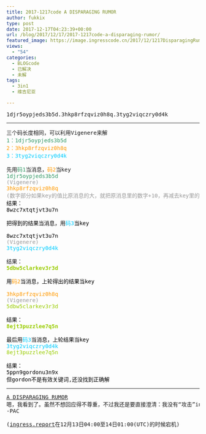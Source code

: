 ```yaml
---
title: 2017-1217code A DISPARAGING RUMOR
author: fukkix
type: post
date: 2017-12-17T04:23:39+00:00
url: /blog/2017/12/17/2017-1217code-a-disparaging-rumor/
featured_image: https://image.ingresscode.cn/2017/12/1217DisparagingRumor-768x724.jpg?x-oss-process=image/resize,m_fill,w_700,h_220
views:
  - "54"
categories:
  - BLOGcode
  - 已解决
  - 未解
tags:
  - 3in1
  - 维吉尼亚

---
```

<pre>1djr5oypjeds3b5d.3hkp8rfzqviz0h8q.3tyg2viqczry0d4k<!--more--></pre>

* * *

<pre>三个码长度相同，可以利用Vigenere来解
<span style="color: #339966;">1：1djr5oypjeds3b5d</span>
<span style="color: #ff9900;">2：3hkp8rfzqviz0h8q</span>
<span style="color: #00ccff;">3：3tyg2viqczry0d4k</span>

先用<span style="color: #339966;">码1</span>当消息，<span style="color: #ff9900;">码2</span>当key
<span style="color: #339966;">1djr5oypjeds3b5d
<span style="color: #999999;">(Vigenere)</span>
<span style="color: #ff9900;">3hkp8rfzqviz0h8q
<span style="color: #999999;">(数字部分如果key的值比原消息的大，就把原消息里的数字+10，再减去key里的数，如1和3得到的结果是11-3=8，5和8得到结果是15-8=7）</span>
</span><span style="color: #000000;">结果：
8wzc7xtqtjvt3u7n

把得到的结果当消息，用<span style="color: #00ccff;">码3</span>当key

</span></span><span style="color: #339966;"><span style="color: #000000;">8wzc7xtqtjvt3u7n</span></span>
<span style="color: #339966;"><span style="color: #999999;">(Vigenere)</span></span>
<span style="color: #00ccff;">3tyg2viqczry0d4k</span>

结果：
<span style="color: #99cc00;"><strong>5dbw5clarkev3r3d

</strong><span style="color: #000000;">用<span style="color: #ff9900;">码2</span>当消息，上轮得出的结果当key</span>

<span style="color: #000000;"><span style="color: #339966;"><span style="color: #ff9900;">3hkp8rfzqviz0h8q
</span></span><span style="color: #339966;"><span style="color: #999999;">(Vigenere)</span></span>
<span style="color: #99cc00;">5dbw5clarkev3r3d</span>

结果：
<span style="color: #99cc00;"><strong>8ejt3puzzlee7q5n</strong></span></span>

<span style="color: #000000;">最后用<span style="color: #00ccff;">码3</span>当消息，上轮结果当key
<span style="color: #00ccff;">3tyg2viqczry0d4k</span>
<span style="color: #99cc00;">8ejt3puzzlee7q5n

</span>结果：
5ppn9gordonu3n9x
但gordon不是有效关键词,还没找到正确解</span></span></pre>

* * *

<pre><a href="http://investigate.ingress.com/2017/12/17/a-disparaging-rumor/">A DISPARAGING RUMOR
</a>嗯，我看到了。虽然不想回应得不尊重，不过我还是要直接澄清：我没有“攻击”ingress.report。起因是网站编辑（们），如特工YutoRaion怀疑的，那个网站泄露了关于我的信息。是的，或许我可以，但我不会这么做。那不是我的作风。
-PAC

(<a href="http://ingress.report">ingress.report</a>在12月13日04:00至14日01:00(UTC)的时候宕机)</pre>